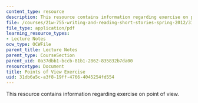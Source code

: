 ```yaml
---
content_type: resource
description: This resource contains information regarding exercise on point of view.
file: /courses/21w-755-writing-and-reading-short-stories-spring-2012/31db6a5ca3f819ff47664045254fd554_MIT21W_755S12_ses12.pdf
file_type: application/pdf
learning_resource_types:
- Lecture Notes
ocw_type: OCWFile
parent_title: Lecture Notes
parent_type: CourseSection
parent_uid: 0a37dbb1-bccb-81b1-2862-835832b7da00
resourcetype: Document
title: Points of View Exercise
uid: 31db6a5c-a3f8-19ff-4766-4045254fd554
---
```

This resource contains information regarding exercise on point of view.

